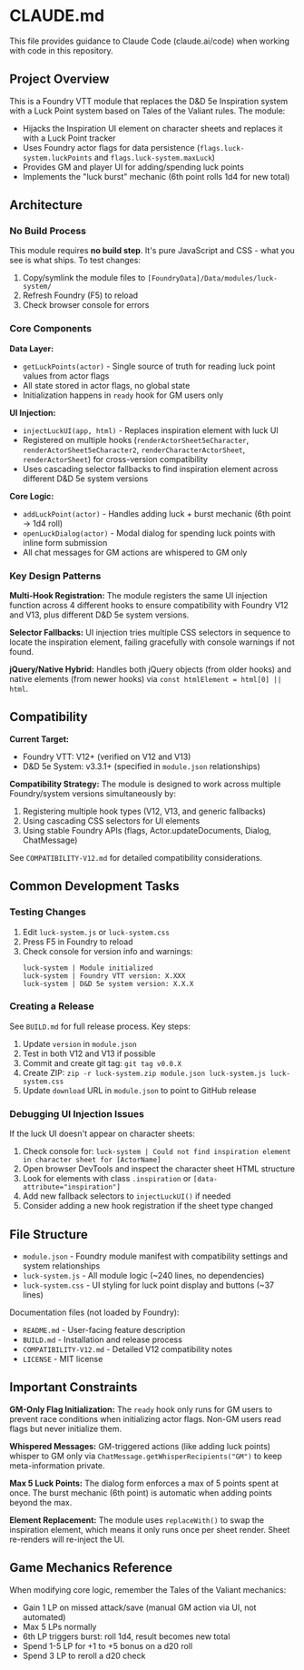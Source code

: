 # CLAUDE.md

This file provides guidance to Claude Code (claude.ai/code) when working with code in this repository.

## Project Overview

This is a Foundry VTT module that replaces the D&D 5e Inspiration system with a Luck Point system based on Tales of the Valiant rules. The module:
- Hijacks the Inspiration UI element on character sheets and replaces it with a Luck Point tracker
- Uses Foundry actor flags for data persistence (`flags.luck-system.luckPoints` and `flags.luck-system.maxLuck`)
- Provides GM and player UI for adding/spending luck points
- Implements the "luck burst" mechanic (6th point rolls 1d4 for new total)

## Architecture

### No Build Process
This module requires **no build step**. It's pure JavaScript and CSS - what you see is what ships. To test changes:
1. Copy/symlink the module files to `[FoundryData]/Data/modules/luck-system/`
2. Refresh Foundry (F5) to reload
3. Check browser console for errors

### Core Components

**Data Layer:**
- `getLuckPoints(actor)` - Single source of truth for reading luck point values from actor flags
- All state stored in actor flags, no global state
- Initialization happens in `ready` hook for GM users only

**UI Injection:**
- `injectLuckUI(app, html)` - Replaces inspiration element with luck UI
- Registered on multiple hooks (`renderActorSheet5eCharacter`, `renderActorSheet5eCharacter2`, `renderCharacterActorSheet`, `renderActorSheet`) for cross-version compatibility
- Uses cascading selector fallbacks to find inspiration element across different D&D 5e system versions

**Core Logic:**
- `addLuckPoint(actor)` - Handles adding luck + burst mechanic (6th point → 1d4 roll)
- `openLuckDialog(actor)` - Modal dialog for spending luck points with inline form submission
- All chat messages for GM actions are whispered to GM only

### Key Design Patterns

**Multi-Hook Registration:** The module registers the same UI injection function across 4 different hooks to ensure compatibility with Foundry V12 and V13, plus different D&D 5e system versions.

**Selector Fallbacks:** UI injection tries multiple CSS selectors in sequence to locate the inspiration element, failing gracefully with console warnings if not found.

**jQuery/Native Hybrid:** Handles both jQuery objects (from older hooks) and native elements (from newer hooks) via `const htmlElement = html[0] || html`.

## Compatibility

**Current Target:**
- Foundry VTT: V12+ (verified on V12 and V13)
- D&D 5e System: v3.3.1+ (specified in `module.json` relationships)

**Compatibility Strategy:**
The module is designed to work across multiple Foundry/system versions simultaneously by:
1. Registering multiple hook types (V12, V13, and generic fallbacks)
2. Using cascading CSS selectors for UI elements
3. Using stable Foundry APIs (flags, Actor.updateDocuments, Dialog, ChatMessage)

See `COMPATIBILITY-V12.md` for detailed compatibility considerations.

## Common Development Tasks

### Testing Changes
1. Edit `luck-system.js` or `luck-system.css`
2. Press F5 in Foundry to reload
3. Check console for version info and warnings:
   ```
   luck-system | Module initialized
   luck-system | Foundry VTT version: X.XXX
   luck-system | D&D 5e system version: X.X.X
   ```

### Creating a Release
See `BUILD.md` for full release process. Key steps:
1. Update `version` in `module.json`
2. Test in both V12 and V13 if possible
3. Commit and create git tag: `git tag v0.0.X`
4. Create ZIP: `zip -r luck-system.zip module.json luck-system.js luck-system.css`
5. Update `download` URL in `module.json` to point to GitHub release

### Debugging UI Injection Issues
If the luck UI doesn't appear on character sheets:
1. Check console for: `luck-system | Could not find inspiration element in character sheet for [ActorName]`
2. Open browser DevTools and inspect the character sheet HTML structure
3. Look for elements with class `.inspiration` or `[data-attribute="inspiration"]`
4. Add new fallback selectors to `injectLuckUI()` if needed
5. Consider adding a new hook registration if the sheet type changed

## File Structure

- `module.json` - Foundry module manifest with compatibility settings and system relationships
- `luck-system.js` - All module logic (~240 lines, no dependencies)
- `luck-system.css` - UI styling for luck point display and buttons (~37 lines)

Documentation files (not loaded by Foundry):
- `README.md` - User-facing feature description
- `BUILD.md` - Installation and release process
- `COMPATIBILITY-V12.md` - Detailed V12 compatibility notes
- `LICENSE` - MIT license

## Important Constraints

**GM-Only Flag Initialization:** The `ready` hook only runs for GM users to prevent race conditions when initializing actor flags. Non-GM users read flags but never initialize them.

**Whispered Messages:** GM-triggered actions (like adding luck points) whisper to GM only via `ChatMessage.getWhisperRecipients("GM")` to keep meta-information private.

**Max 5 Luck Points:** The dialog form enforces a max of 5 points spent at once. The burst mechanic (6th point) is automatic when adding points beyond the max.

**Element Replacement:** The module uses `replaceWith()` to swap the inspiration element, which means it only runs once per sheet render. Sheet re-renders will re-inject the UI.

## Game Mechanics Reference

When modifying core logic, remember the Tales of the Valiant mechanics:
- Gain 1 LP on missed attack/save (manual GM action via UI, not automated)
- Max 5 LPs normally
- 6th LP triggers burst: roll 1d4, result becomes new total
- Spend 1-5 LP for +1 to +5 bonus on a d20 roll
- Spend 3 LP to reroll a d20 check
